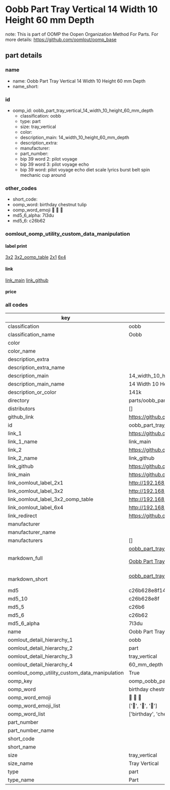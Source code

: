 # Oobb Part Tray Vertical 14 Width 10 Height 60 mm Depth  

note: This is part of OOMP the Oopen Organization Method For Parts. For more details: https://github.com/oomlout/oomp_base

##  part details
  







### name
* name: Oobb Part Tray Vertical 14 Width 10 Height 60 mm Depth
* name_short: 
### id
* oomp_id: oobb_part_tray_vertical_14_width_10_height_60_mm_depth
  * classification: oobb
  * type: part
  * size: tray_vertical
  * color: 
  * description_main: 14_width_10_height_60_mm_depth
  * description_extra: 
  * manufacturer: 
  * part_number: 
  * bip 39 word 2: pilot voyage
  * bip 39 word 3: pilot voyage echo
  * bip 39 word: pilot voyage echo diet scale lyrics burst belt spin mechanic cup around

### other_codes
* short_code: 
* oomp_word: birthday chestnut tulip
* oomp_word_emoji :birthday: :chestnut: :tulip:
* md5_6_alpha: 7l3du
* md5_6: c26b62






### oomlout_oomp_utility_custom_data_manipulation
#### label print
[3x2](http://192.168.1.245:1112/?label=oomp%207l3du)
[3x2_oomp_table](http://192.168.1.108:1112/?label=oomp%207l3du)
[2x1](http://192.168.1.242:1112/?label=oomp%207l3du)
[6x4](http://192.168.1.55:1112/?label=oomp%207l3du)    

#### link

[link_main](https://github.com/oomlout/oomlout_oomp_version_1_messy/tree/main/parts/oobb_part_tray_vertical_14_width_10_height_60_mm_depth) [link_github](https://github.com/oomlout/oomlout_oomp_version_1_messy/tree/main/parts/oobb_part_tray_vertical_14_width_10_height_60_mm_depth)                             

#### price







### all codes 
| key | value |  
| --- | --- |  
| classification | oobb |  
| classification_name | Oobb |  
| color |  |  
| color_name |  |  
| description_extra |  |  
| description_extra_name |  |  
| description_main | 14_width_10_height_60_mm_depth |  
| description_main_name | 14 Width 10 Height 60 mm Depth |  
| description_or_color | 141k |  
| directory | parts/oobb_part_tray_vertical_14_width_10_height_60_mm_depth |  
| distributors | [] |  
| github_link | https://github.com/oomlout/oomlout_oomp_part_src/tree/main/parts/oobb_part_tray_vertical_14_width_10_height_60_mm_depth |  
| id | oobb_part_tray_vertical_14_width_10_height_60_mm_depth |  
| link_1 | https://github.com/oomlout/oomlout_oomp_version_1_messy/tree/main/parts/oobb_part_tray_vertical_14_width_10_height_60_mm_depth |  
| link_1_name | link_main |  
| link_2 | https://github.com/oomlout/oomlout_oomp_version_1_messy/tree/main/parts/oobb_part_tray_vertical_14_width_10_height_60_mm_depth |  
| link_2_name | link_github |  
| link_github | https://github.com/oomlout/oomlout_oomp_version_1_messy/tree/main/parts/oobb_part_tray_vertical_14_width_10_height_60_mm_depth |  
| link_main | https://github.com/oomlout/oomlout_oomp_version_1_messy/tree/main/parts/oobb_part_tray_vertical_14_width_10_height_60_mm_depth |  
| link_oomlout_label_2x1 | http://192.168.1.242:1112/?label=oomp%207l3du |  
| link_oomlout_label_3x2 | http://192.168.1.245:1112/?label=oomp%207l3du |  
| link_oomlout_label_3x2_oomp_table | http://192.168.1.108:1112/?label=oomp%207l3du |  
| link_oomlout_label_6x4 | http://192.168.1.55:1112/?label=oomp%207l3du |  
| link_redirect | https://github.com/oomlout/oomlout_oomp_version_1_messy/tree/main/parts/oobb_part_tray_vertical_14_width_10_height_60_mm_depth |  
| manufacturer |  |  
| manufacturer_name |  |  
| manufacturers | [] |  
| markdown_full | [oobb_part_tray_vertical_14_width_10_height_60_mm_depth](none)<br>[](none)<br>[Oobb Part Tray Vertical 14 Width 10 Height 60 Mm Depth](none)<br><br> |  
| markdown_short | [oobb_part_tray_vertical_14_width_10_height_60_mm_depth](none)<br><br> |  
| md5 | c26b628e8f14e3da15e003da8bfd8527 |  
| md5_10 | c26b628e8f |  
| md5_5 | c26b6 |  
| md5_6 | c26b62 |  
| md5_6_alpha | 7l3du |  
| name | Oobb Part Tray Vertical 14 Width 10 Height 60 mm Depth |  
| oomlout_detail_hierarchy_1 | oobb |  
| oomlout_detail_hierarchy_2 | part |  
| oomlout_detail_hierarchy_3 | tray_vertical |  
| oomlout_detail_hierarchy_4 | 60_mm_depth |  
| oomlout_oomp_utility_custom_data_manipulation | True |  
| oomp_key | oomp_oobb_part_tray_vertical_14_width_10_height_60_mm_depth |  
| oomp_word | birthday chestnut tulip |  
| oomp_word_emoji | :birthday: :chestnut: :tulip: |  
| oomp_word_emoji_list | [':birthday:', ':chestnut:', ':tulip:'] |  
| oomp_word_list | ['birthday', 'chestnut', 'tulip'] |  
| part_number |  |  
| part_number_name |  |  
| short_code |  |  
| short_name |  |  
| size | tray_vertical |  
| size_name | Tray Vertical |  
| type | part |  
| type_name | Part |  
